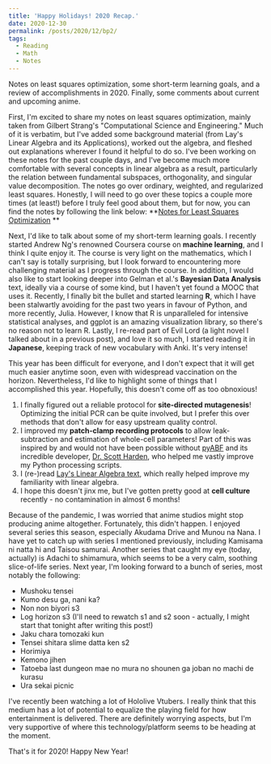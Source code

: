 ```yaml
---
title: 'Happy Holidays! 2020 Recap.'
date: 2020-12-30
permalink: /posts/2020/12/bp2/
tags:
  - Reading
  - Math
  - Notes
---
```


Notes on least squares optimization, some short-term learning goals, and a review of accomplishments in 2020. Finally, some comments about current and upcoming anime.

First, I'm excited to share my notes on least squares optimization, mainly taken from Gilbert Strang's "Computational Science and Engineering." Much of it is verbatim, but I've added some background material (from Lay's Linear Algebra and its Applications), worked out the algebra, and fleshed out explanations wherever I found it helpful to do so. I've been working on these notes for the past couple days, and I've become much more comfortable with several concepts in linear algebra as a result, particularly the relation between fundamental subspaces, orthogonality, and singular value decomposition. The notes go over ordinary, weighted, and regularized least squares. Honestly, I will need to go over these topics a couple more times (at least!) before I truly feel good about them, but for now, you can find the notes by following the link below:
**[Notes for Least Squares Optimization](./Strang_c8_notes.pdf) **

Next, I'd like to talk about some of my short-term learning goals. I recently started Andrew Ng's renowned Coursera course on **machine learning**, and I think I quite enjoy it. The course is very light on the mathematics, which I can't say is totally surprising, but I look forward to encountering more challenging material as I progress through the course. In addition, I would also like to start looking deeper into Gelman et al.'s **Bayesian Data Analysis** text, ideally via a course of some kind, but I haven't yet found a MOOC that uses it. Recently, I finally bit the bullet and started learning **R**, which I have been stalwartly avoiding for the past two years in favour of Python, and more recently, Julia. However, I know that R is unparalleled for intensive statistical analyses, and ggplot is an amazing visualization library, so there's no reason not to learn R. Lastly, I re-read part of Evil Lord (a light novel I talked about in a previous post), and love it so much, I started reading it in **Japanese**, keeping track of new vocabulary with Anki. It's very intense! 

This year has been difficult for everyone, and I don't expect that it will get much easier anytime soon, even with widespread vaccination on the horizon. Nevertheless, I'd like to highlight some of things that I accomplished this year. Hopefully, this doesn't come off as too obnoxious!

1. I finally figured out a reliable protocol for **site-directed mutagenesis**! Optimizing the initial PCR can be quite involved, but I prefer this over methods that don't allow for easy upstream quality control. 
2. I improved my **patch-clamp recording protocols** to allow leak-subtraction and estimation of whole-cell parameters! Part of this was inspired by and would not have been possible without [pyABF](https://pypi.org/project/pyabf/) and its incredible developer, [Dr. Scott Harden](https://swharden.com/), who helped me vastly improve my Python processing scripts. 
3. I (re-)read [Lay's Linear Algebra text](https://www.amazon.ca/Linear-Algebra-Its-Applications-5th/dp/032198238X), which really helped improve my familiarity with linear algebra. 
4. I hope this doesn't jinx me, but I've gotten pretty good at **cell culture** recently - no contamination in almost 6 months! 
   
Because of the pandemic, I was worried that anime studios might stop producing anime altogether. Fortunately, this didn't happen. I enjoyed several series this season, especially Akudama Drive and Munou na Nana. I have yet to catch up with series I mentioned previously, including Kamisama ni natta hi and Taisou samurai. Another series that caught my eye (today, actually) is Adachi to shimamura, which seems to be a very calm, soothing slice-of-life series. Next year, I'm looking forward to a bunch of series, most notably the following:
- Mushoku tensei
- Kumo desu ga, nani ka?
- Non non biyori s3
- Log horizon s3 (I'll need to rewatch s1 and s2 soon - actually, I might start that tonight after writing this post!)
- Jaku chara tomozaki kun 
- Tensei shitara slime datta ken s2
- Horimiya
- Kemono jihen
- Tatoeba last dungeon mae no mura no shounen ga joban no machi de kurasu 
- Ura sekai picnic 

I've recently been watching a lot of Hololive Vtubers. I really think that this medium has a lot of potential to equalize the playing field for how entertainment is delivered. There are definitely worrying aspects, but I'm very supportive of where this technology/platform seems to be heading at the moment. 

That's it for 2020! Happy New Year! 


